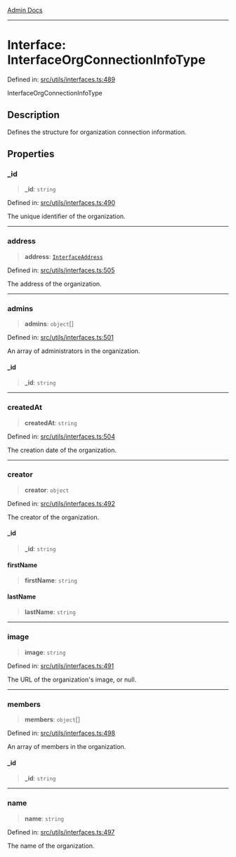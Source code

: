 [Admin Docs](/)

***

# Interface: InterfaceOrgConnectionInfoType

Defined in: [src/utils/interfaces.ts:489](https://github.com/PalisadoesFoundation/talawa-admin/blob/main/src/utils/interfaces.ts#L489)

InterfaceOrgConnectionInfoType

## Description

Defines the structure for organization connection information.

## Properties

### \_id

> **\_id**: `string`

Defined in: [src/utils/interfaces.ts:490](https://github.com/PalisadoesFoundation/talawa-admin/blob/main/src/utils/interfaces.ts#L490)

The unique identifier of the organization.

***

### address

> **address**: [`InterfaceAddress`](utils\interfaces\README\interfaces\InterfaceAddress.md)

Defined in: [src/utils/interfaces.ts:505](https://github.com/PalisadoesFoundation/talawa-admin/blob/main/src/utils/interfaces.ts#L505)

The address of the organization.

***

### admins

> **admins**: `object`[]

Defined in: [src/utils/interfaces.ts:501](https://github.com/PalisadoesFoundation/talawa-admin/blob/main/src/utils/interfaces.ts#L501)

An array of administrators in the organization.

#### \_id

> **\_id**: `string`

***

### createdAt

> **createdAt**: `string`

Defined in: [src/utils/interfaces.ts:504](https://github.com/PalisadoesFoundation/talawa-admin/blob/main/src/utils/interfaces.ts#L504)

The creation date of the organization.

***

### creator

> **creator**: `object`

Defined in: [src/utils/interfaces.ts:492](https://github.com/PalisadoesFoundation/talawa-admin/blob/main/src/utils/interfaces.ts#L492)

The creator of the organization.

#### \_id

> **\_id**: `string`

#### firstName

> **firstName**: `string`

#### lastName

> **lastName**: `string`

***

### image

> **image**: `string`

Defined in: [src/utils/interfaces.ts:491](https://github.com/PalisadoesFoundation/talawa-admin/blob/main/src/utils/interfaces.ts#L491)

The URL of the organization's image, or null.

***

### members

> **members**: `object`[]

Defined in: [src/utils/interfaces.ts:498](https://github.com/PalisadoesFoundation/talawa-admin/blob/main/src/utils/interfaces.ts#L498)

An array of members in the organization.

#### \_id

> **\_id**: `string`

***

### name

> **name**: `string`

Defined in: [src/utils/interfaces.ts:497](https://github.com/PalisadoesFoundation/talawa-admin/blob/main/src/utils/interfaces.ts#L497)

The name of the organization.
